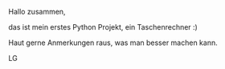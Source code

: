Hallo zusammen,

das ist mein erstes Python Projekt, ein Taschenrechner :)

Haut gerne Anmerkungen raus, was man besser machen kann.

LG
